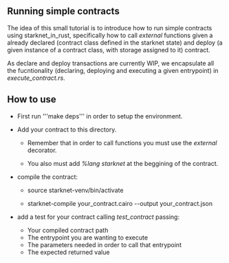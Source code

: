 ## Running simple contracts

The idea of this small tutorial is to introduce how to run simple contracts using starknet_in_rust, specifically how to call *external* functions given a already declared (contract class defined in the starknet state) and deploy (a given instance of a contract class, with storage assigned to it) contract.

As declare and deploy transactions are currently WIP, we encapsulate all the fucntionality (declaring, deploying and executing a given entrypoint) in *execute_contract.rs*.

## How to use

- First run '''make deps''' in order to setup the environment.

- Add your contract to this directory. 

    - Remember that in order to call functions you must use the *external* decorator.

    - You also must add *%lang starknet* at the beggining of the contract.


- compile the contract:
    - source starknet-venv/bin/activate

    - starknet-compile your_contract.cairo --output your_contract.json

- add a test for your contract calling *test_contract* passing:
    - Your compiled contract path
    - The entrypoint you are wanting to execute
    - The parameters needed in order to call that entrypoint
    - The expected returned value     